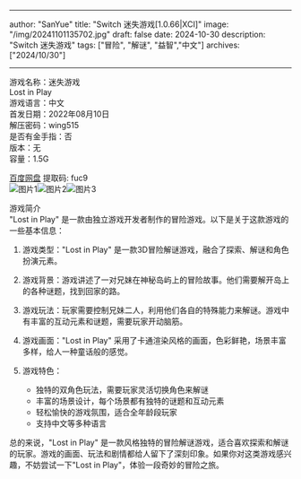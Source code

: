 
---
author: "SanYue"
title: "Switch 迷失游戏[1.0.66|XCI]"
image: "/img/20241101135702.jpg"
draft: false
date: 2024-10-30
description: "Switch 迷失游戏"
tags: ["冒险", "解谜", "益智","中文"]
archives: ["2024/10/30"]

---

游戏名称：迷失游戏   
Lost in Play    
游戏语言：中文  
首发日期：2022年08月10日  
解压密码：wing515  
是否有金手指：否  
版本：无   
容量：1.5G

[百度网盘](https://pan.baidu.com/s/1TobGUqXpMbHy_HDhrA6BRQ) 提取码: fuc9  
![图片1](/img/049c2f60.jpg)![图片2](/img/a8ffd8f1.jpg)![图片3](/img/f2fea210.jpg)  

游戏简介  
"Lost in Play" 是一款由独立游戏开发者制作的冒险游戏。以下是关于这款游戏的一些基本信息：

1. 游戏类型："Lost in Play" 是一款3D冒险解谜游戏，融合了探索、解谜和角色扮演元素。

2. 游戏背景：游戏讲述了一对兄妹在神秘岛屿上的冒险故事。他们需要解开岛上的各种谜题，找到回家的路。

3. 游戏玩法：玩家需要控制兄妹二人，利用他们各自的特殊能力来解谜。游戏中有丰富的互动元素和谜题，需要玩家开动脑筋。

4. 游戏画面："Lost in Play" 采用了卡通渲染风格的画面，色彩鲜艳，场景丰富多样，给人一种童话般的感觉。

5. 游戏特色：
   - 独特的双角色玩法，需要玩家灵活切换角色来解谜
   - 丰富的场景设计，每个场景都有独特的谜题和互动元素
   - 轻松愉快的游戏氛围，适合全年龄段玩家
   - 支持中文等多种语言

总的来说，"Lost in Play" 是一款风格独特的冒险解谜游戏，适合喜欢探索和解谜的玩家。游戏的画面、玩法和剧情都给人留下了深刻印象。如果你对这类游戏感兴趣，不妨尝试一下"Lost in Play"，体验一段奇妙的冒险之旅。
